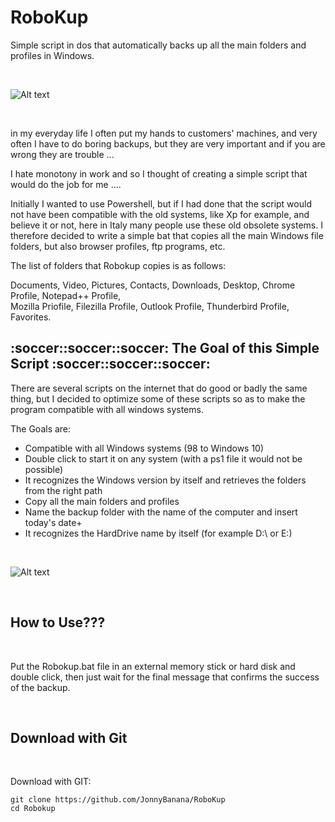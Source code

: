 # RoboKup
Simple script in dos that automatically backs up all the main folders and profiles in Windows.

</BR>

![Alt text](https://raw.githubusercontent.com/JonnyBanana/RoboKup/master/img/robokup.PNG)

</BR>

in my everyday life I often put my hands to customers' machines, and very often I have to do boring backups, but they are very important and if you are wrong they are trouble ...

I hate monotony in work and so I thought of creating a simple script that would do the job for me ....

Initially I wanted to use Powershell, but if I had done that the script would not have been compatible with the old systems, like Xp for example, and believe it or not, here in Italy many people use these old obsolete systems. I therefore decided to write a simple bat that copies all the main Windows file folders, but also browser profiles, ftp programs, etc.

The list of folders that Robokup copies is as follows:

Documents, Video, Pictures, Contacts, Downloads, Desktop, Chrome Profile, Notepad++ Profile,</BR>
Mozilla Priofile, Filezilla Profile, Outlook Profile, Thunderbird Profile, Favorites.


<h2>:soccer::soccer::soccer: The Goal of this Simple Script :soccer::soccer::soccer:</h2>


There are several scripts on the internet that do good or badly the same thing, but I decided to optimize some of these scripts so as to make the program compatible with all windows systems.

The Goals are:

- Compatible with all Windows systems (98 to Windows 10)
- Double click to start it on any system (with a ps1 file it would not be possible)
- It recognizes the Windows version by itself and retrieves the folders from the right path
- Copy all the main folders and profiles
- Name the backup folder with the name of the computer and insert today's date+
- It recognizes the HardDrive name  by itself (for example D:\ or E:\)


</BR>

![Alt text](https://raw.githubusercontent.com/JonnyBanana/RoboKup/master/img/script.PNG)

</BR>

<h2>How to Use???</h2>

</BR>

Put the Robokup.bat file in an external memory stick or hard disk and double click, then just wait for the final message that confirms the success of the backup.


</BR>

<h2>Download with Git</h2>

</BR>

Download with GIT:

    git clone https://github.com/JonnyBanana/RoboKup
    cd Robokup


</BR>
